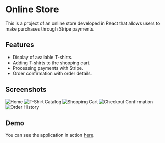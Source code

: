 # Online Store

This is a project of an online store developed in React that allows users to make purchases through Stripe payments.

## Features

- Display of available T-shirts.
- Adding T-shirts to the shopping cart.
- Processing payments with Stripe.
- Order confirmation with order details.

## Screenshots

![Home](screenshots/home.png)
![T-Shirt Catalog](screenshots/catalog.png)
![Shopping Cart](screenshots/cart.png)
![Checkout Confirmation](screenshots/checkout.png)
![Order History](screenshots/orders.png)

## Demo

You can see the application in action [here](https://ecommerce-m01zxydil-755848-unizares.vercel.app/).

